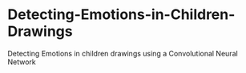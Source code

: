 # Detecting-Emotions-in-Children-Drawings
Detecting Emotions in children drawings using a Convolutional Neural Network
